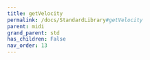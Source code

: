 ```yaml
---
title: getVelocity
permalink: /docs/StandardLibrary#getVelocity
parent: midi
grand_parent: std
has_children: False
nav_order: 13
---
```


